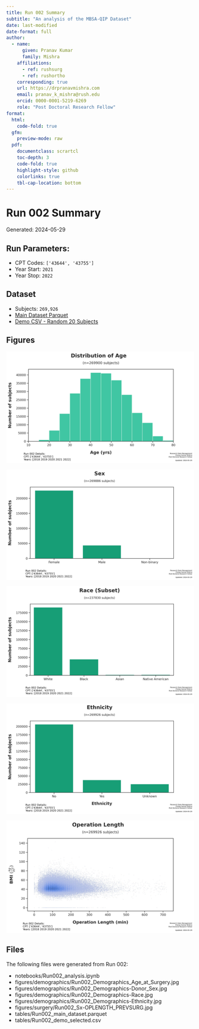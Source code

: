 ```yaml
---  
title: Run 002 Summary
subtitle: "An analysis of the MBSA-QIP Dataset"  
date: last-modified  
date-format: full  
author:  
  - name:  
      given: Pranav Kumar  
      family: Mishra  
    affiliations:  
      - ref: rushsurg  
      - ref: rushortho  
    corresponding: true  
    url: https://drpranavmishra.com  
    email: pranav_k_mishra@rush.edu  
    orcid: 0000-0001-5219-6269    
    role: "Post Doctoral Research Fellow"  
format:  
  html:  
    code-fold: true  
  gfm:
    preview-mode: raw  
  pdf:  
    documentclass: scrartcl  
    toc-depth: 3  
    code-fold: true  
    highlight-style: github  
    colorlinks: true  
    tbl-cap-location: bottom  
---
```




# Run 002 Summary

Generated: 2024-05-29

## Run Parameters:

- CPT Codes: `['43644', '43755']`
- Year Start: `2021`
- Year Stop: `2022`


## Dataset

- Subjects: `269,926`
- [Main Dataset Parquet](data/analysis/bariatric/runs/run_002/tables/Run002_main_dataset.parquet)
- [Demo CSV - Random 20 Subjects](data/analysis/bariatric/runs/run_002/tables/Run002_demo_selected.csv)

## Figures

![Run002_Demographics_Age_at_Surgery.jpg](figures/demographics/Run002_Demographics_Age_at_Surgery.jpg)

![Run002_Demographics-Donor_Sex.jpg](figures/demographics/Run002_Demographics-Donor_Sex.jpg)

![Run002_Demographics-Race.jpg](figures/demographics/Run002_Demographics-Race.jpg)

![Run002_Demographics-Ethnicity.jpg](figures/demographics/Run002_Demographics-Ethnicity.jpg)

![Run002_Sx-OPLENGTH_PREVSURG.jpg](figures/surgery/Run002_Sx-OPLENGTH_PREVSURG.jpg)




## Files

The following files were generated from Run 002:

- notebooks/Run002_analysis.ipynb
- figures/demographics/Run002_Demographics_Age_at_Surgery.jpg
- figures/demographics/Run002_Demographics-Donor_Sex.jpg
- figures/demographics/Run002_Demographics-Race.jpg
- figures/demographics/Run002_Demographics-Ethnicity.jpg
- figures/surgery/Run002_Sx-OPLENGTH_PREVSURG.jpg
- tables/Run002_main_dataset.parquet
- tables/Run002_demo_selected.csv



